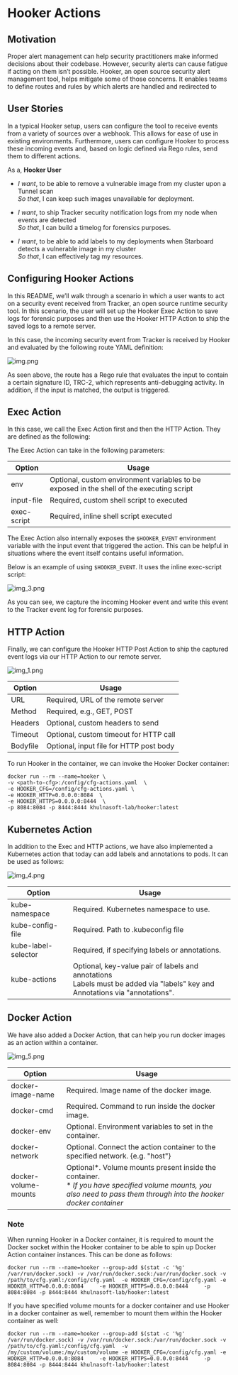 # Hooker Actions

## Motivation
Proper alert management can help security practitioners make informed decisions about their codebase. However, security alerts can cause fatigue if acting on them isn’t possible. Hooker, an open source security alert management tool, helps mitigate some of those concerns. It enables teams to define routes and rules by which alerts are handled and redirected to 

## User Stories
In a typical Hooker setup, users can configure the tool to receive events from a variety of sources over a webhook. This allows for ease of use in existing environments. Furthermore, users can configure Hooker to process these incoming events and, based on logic defined via Rego rules, send them to different actions.

As a, **Hooker User**
- _I want_, to be able to remove a vulnerable image from my cluster upon a Tunnel scan  
_So that_, I can keep such images unavailable for deployment.


- _I want_, to ship Tracker security notification logs from my node when events are detected   
_So that_, I can build a timelog for forensics purposes.


- _I want_, to be able to add labels to my deployments when Starboard detects a vulnerable image in my cluster   
_So that_, I can effectively tag my resources.


## Configuring Hooker Actions
In this README, we’ll walk through a scenario in which a user wants to act on a security event received from Tracker, an open source runtime security tool. In this scenario, the user will set up the Hooker Exec Action to save logs for forensic purposes and then use the Hooker HTTP Action to ship the saved logs to a remote server.

In this case, the incoming security event from Tracker is received by Hooker and evaluated by the following route YAML definition: 

![img.png](../img/img.png)

As seen above, the route has a Rego rule that evaluates the input to contain a certain signature ID, TRC-2, which represents anti-debugging activity. In addition, if the input is matched, the output is triggered.

## Exec Action

In this case, we call the Exec Action first and then the HTTP Action. They are defined as the following:

The Exec Action can take in the following parameters:

| Option      | Usage                                                                                     |
|-------------|-------------------------------------------------------------------------------------------|
| env         | Optional, custom environment variables to be exposed in the shell of the executing script |
| input-file  | Required, custom shell script to executed                                                 |
| exec-script | Required, inline shell script executed                                                    |

The Exec Action also internally exposes the `$HOOKER_EVENT` environment variable with the input event that triggered the action. This can be helpful in situations where the event itself contains useful information.

Below is an example of using `$HOOKER_EVENT`. It uses the inline exec-script script:

![img_3.png](../img/img_3.png)

As you can see, we capture the incoming Hooker event and write this event to the Tracker event log for forensic purposes.

## HTTP Action

Finally, we can configure the Hooker HTTP Post Action to ship the captured event logs via our HTTP Action to our remote server.

 ![img_1.png](../img/img_1.png)

| Option   | Usage                                   |
|----------|-----------------------------------------|
| URL      | Required, URL of the remote server      |
| Method   | Required, e.g., GET, POST               |
| Headers  | Optional, custom headers to send        |
| Timeout  | Optional, custom timeout for HTTP call  |
| Bodyfile | Optional, input file for HTTP post body |

To run Hooker in the container, we can invoke the Hooker Docker container:

```
docker run --rm --name=hooker \
-v <path-to-cfg>:/config/cfg-actions.yaml  \
-e HOOKER_CFG=/config/cfg-actions.yaml \
-e HOOKER_HTTP=0.0.0.0:8084  \
-e HOOKER_HTTPS=0.0.0.0:8444  \
-p 8084:8084 -p 8444:8444 khulnasoft-lab/hooker:latest
```

## Kubernetes Action
In addition to the Exec and HTTP actions, we have also implemented a Kubernetes action that today can add labels and annotations to pods. It can be used as follows:

![img_4.png](../img/img_4.png)

| Option              | Usage                                                                                                                           |
|---------------------|---------------------------------------------------------------------------------------------------------------------------------|
| kube-namespace      | Required. Kubernetes namespace to use.                                                                                          |
| kube-config-file    | Required. Path to .kubeconfig file                                                                                              |
| kube-label-selector | Required, if specifying labels or annotations.                                                                                  |
| kube-actions        | Optional, key-value pair of labels and annotations<br/>Labels must be added via "labels" key and Annotations via "annotations". |


## Docker Action
We have also added a Docker Action, that can help you run docker images as an action within a container.

![img_5.png](../img/img_5.png)

| Option               | Usage                                                                                                                                                                    |
|----------------------|--------------------------------------------------------------------------------------------------------------------------------------------------------------------------|
| docker-image-name    | Required. Image name of the docker image.                                                                                                                                |
| docker-cmd           | Required. Command to run inside the docker image.                                                                                                                        |
| docker-env           | Optional. Environment variables to set in the container.                                                                                                                 |
| docker-network       | Optional. Connect the action container to the specified network. {e.g. "host"}                                                                                           |
| docker-volume-mounts | Optional*. Volume mounts present inside the container.<br/> * _If you have specified volume mounts, you also need to pass them through into the hooker docker container_ |

### Note
When running Hooker in a Docker container, it is required to mount the Docker socket within the Hooker container to be able to spin up Docker Action container instances. This can be done as follows:
```
docker run --rm --name=hooker --group-add $(stat -c '%g' /var/run/docker.sock) -v /var/run/docker.sock:/var/run/docker.sock -v /path/to/cfg.yaml:/config/cfg.yaml  -e HOOKER_CFG=/config/cfg.yaml -e HOOKER_HTTP=0.0.0.0:8084     -e HOOKER_HTTPS=0.0.0.0:8444     -p 8084:8084 -p 8444:8444 khulnasoft-lab/hooker:latest
```

If you have specified volume mounts for a docker container and use Hooker in a docker container as well, remember to mount them within the Hooker container as well:
```
docker run --rm --name=hooker --group-add $(stat -c '%g' /var/run/docker.sock) -v /var/run/docker.sock:/var/run/docker.sock -v /path/to/cfg.yaml:/config/cfg.yaml  -v /my/custom/volume:/my/custom/volume -e HOOKER_CFG=/config/cfg.yaml -e HOOKER_HTTP=0.0.0.0:8084     -e HOOKER_HTTPS=0.0.0.0:8444     -p 8084:8084 -p 8444:8444 khulnasoft-lab/hooker:latest
```